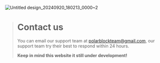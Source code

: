 ![Untitled design_20240920_180213_0000~2](https://github.com/user-attachments/assets/6ff042a7-0c01-40c0-93a1-ca517c7451bd)




> # Contact us
> You can email our support team at [polarblockteam@gmail.com](mailto:polarblockteam@gmail.com), our support team try their best to respond within 24 hours.
>
> **Keep in mind this website it still under development!**
